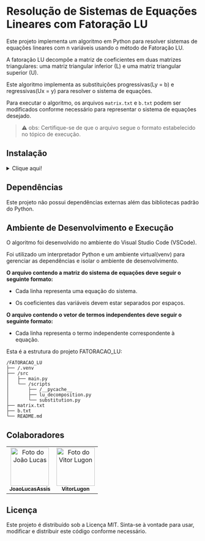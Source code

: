 # Resolução de Sistemas de Equações Lineares com Fatoração LU

Este projeto implementa um algoritmo em Python para resolver sistemas de equações lineares com n variáveis usando o método de Fatoração LU.

A fatoração LU decompõe a matriz de coeficientes em duas matrizes triangulares: uma matriz triangular inferior (L) e uma matriz triangular superior (U).

Este algoritmo implementa as substituições progressivas(Ly = b) e regressivas(Ux = y) para resolver o sistema de equações.

Para executar o algoritmo, os arquivos `matrix.txt` e `b.txt` podem ser modificados conforme necessário para representar o sistema de equações desejado.

> :warning: obs: Certifique-se de que o arquivo segue o formato estabelecido no tópico de execução.

## Instalação
<details>
<summary>Clique aqui!</summary>
<p>

### Pré-requisitos para instalação!

![Git](https://img.shields.io/badge/Git-E34F26?style=for-the-badge&logo=git&logoColor=white)
![Python](https://img.shields.io/badge/Python-3776AB?style=for-the-badge&logo=python&logoColor=white)
--------------------------------------------------------------------------------------------

Para começar, clone o repositório do projeto em seu ambiente local. Siga a etapa abaixo:

* Abra o terminal na pasta onde deseja clonar o repositório.

* Clone o repositório para o seu ambiente local usando o seguinte comando:

```git
git clone https://github.com/JoaoLucasAssis/Fatoracao_LU.git
```

> :warning: obs: Certifique-se de ter o git instalado antes de executar o comando no terminal

* Navegue até o diretório onde o repositório foi baixado:

```git
cd FATORACAO_LU
```

* Adicione em `matrix.txt` a matriz que você deseja decompor.

> :warning: obs: Certifique-se de que o arquivo segue o formato estabelecido no tópico de execução.

* Execute o script python:

```python
python .\src\main.py
```

</p>
</details>

## Dependências

Este projeto não possui dependências externas além das bibliotecas padrão do Python.

## Ambiente de Desenvolvimento e Execução

O algoritmo foi desenvolvido no ambiente do Visual Studio Code (VSCode). 

Foi utilizado um interpretador Python e um ambiente virtual(venv) para gerenciar as dependências e isolar o ambiente de desenvolvimento.

**O arquivo contendo a matriz do sistema de equações deve seguir o seguinte formato:**

* Cada linha representa uma equação do sistema.

* Os coeficientes das variáveis devem estar separados por espaços.
 
**O arquivo contendo o vetor de termos independentes deve seguir o seguinte formato:**

* Cada linha representa o termo independente correspondente à equação.

Esta é a estrutura do projeto FATORACAO_LU:

```
/FATORACAO_LU
├── /.venv
├── /src
│   ├── main.py
│   └── /scripts
│       ├── /__pycache__
│       ├── lu_decomposition.py
│       └── substitution.py
├── matrix.txt
├── b.txt
└── README.md
```

## Colaboradores

<table>
  <tr>
  <!-- João Lucas -->
    <td align="center">
      <a href="https://github.com/JoaoLucasAssis">
        <img src="https://encrypted-tbn0.gstatic.com/images?q=tbn:ANd9GcQwxCRWlkfeigdbif83ap111RPNlGARl02wOF5OvW9zUA&s" width="100px;" height="100px;" alt="Foto do João Lucas"/><br>
        <sub>
          <b>JoaoLucasAssis</b>
        </sub>
      </a>
    </td>
        <!-- Vitor Lugon -->
    <td align="center">
      <a href="https://github.com/VitorLugon">
        <img src="https://i.pinimg.com/originals/e5/df/45/e5df457e8de5d0aae37691c00e8a672e.jpg" width="100px;" height="100px;" alt="Foto do Vitor Lugon"/><br>
        <sub>
          <b>VitorLugon</b>
        </sub>
      </a>
    </td>
  </tr>
</table>

## Licença

Este projeto é distribuído sob a Licença MIT. Sinta-se à vontade para usar, modificar e distribuir este código conforme necessário.

